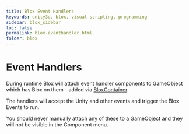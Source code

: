 ```yaml
---
title: Blox Event Handlers
keywords: unity3d, blox, visual scripting, programming
sidebar: blox_sidebar
toc: false
permalink: blox-eventhandler.html
folder: blox
---
```


Event Handlers
==============

During runtime Blox will attach event handler components to GameObject which has Blox on them - added via [BloxContainer](blox-container.html).

The handlers will accept the Unity and other events and trigger the Blox Events to run.

You should never manually attach any of these to a GameObject and they will not be visible in the Component menu.

